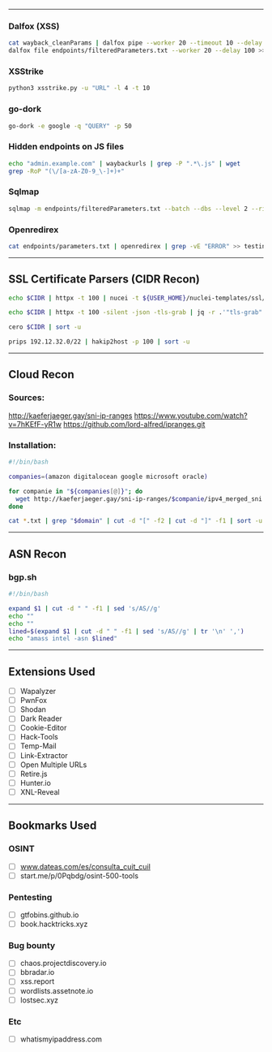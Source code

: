 -- - 
### Dalfox (XSS)
```bash
cat wayback_cleanParams | dalfox pipe --worker 20 --timeout 10 --delay 100
dalfox file endpoints/filteredParameters.txt --worker 20 --delay 100 >> testing/xss_results.txt 2> testing/dalfox_errors.log
```

### XSStrike
```bash
python3 xsstrike.py -u "URL" -l 4 -t 10
```

### go-dork 
```bash
go-dork -e google -q "QUERY" -p 50
```

### Hidden endpoints on JS files

``` bash
echo "admin.example.com" | waybackurls | grep -P ".*\.js" | wget
grep -RoP "(\/[a-zA-Z0-9_\-]+)+"
```

### Sqlmap
```bash
sqlmap -m endpoints/filteredParameters.txt --batch --dbs --level 2 --risk 2 --timeout 10 --tamper="space2comment,between,randomcase" > testing/sqli_results.txt
```

### Openredirex
```bash
cat endpoints/parameters.txt | openredirex | grep -vE "ERROR" >> testing/openRedirect_results.txt
```

---
## SSL Certificate Parsers (CIDR Recon)

```bash
echo $CIDR | httpx -t 100 | nucei -t ${USER_HOME}/nuclei-templates/ssl/ssl-dns-names.yaml | cut -d " " -f7|cut -d "]" - f1 | sed 's/[//' | sed 's/,/\n/g'| sort -u 
```

```bash
echo $CIDR | httpx -t 100 -silent -json -tls-grab | jq -r .'"tls-grab".dns_names[]' | sort -u 
```

```bash
cero $CIDR | sort -u 
```

```bash
prips 192.12.32.0/22 | hakip2host -p 100 | sort -u
```

--- 
## Cloud Recon 

### Sources: 
http://kaeferjaeger.gay/sni-ip-ranges
https://www.youtube.com/watch?v=7hKEfF-yR1w
https://github.com/lord-alfred/ipranges.git

### Installation: 

```bash
#!/bin/bash

companies=(amazon digitalocean google microsoft oracle)

for companie in "${companies[@]}"; do
  wget http://kaeferjaeger.gay/sni-ip-ranges/$companie/ipv4_merged_sni.txt -O ipv4_${companie}_merged_sni.txt
done

cat *.txt | grep "$domain" | cut -d "[" -f2 | cut -d "]" -f1 | sort -u | grep "$domain"
```

---
## ASN Recon 

### bgp.sh
```bash
#!/bin/bash

expand $1 | cut -d " " -f1 | sed 's/AS//g'
echo ""
echo ""
lined=$(expand $1 | cut -d " " -f1 | sed 's/AS//g' | tr '\n' ',')
echo "amass intel -asn $lined"
```

--- 
## Extensions Used

- [ ] Wapalyzer
- [ ] PwnFox
- [ ] Shodan
- [ ] Dark Reader
- [ ] Cookie-Editor
- [ ] Hack-Tools
- [ ] Temp-Mail
- [ ] Link-Extractor
- [ ] Open Multiple URLs
- [ ] Retire.js
- [ ] Hunter.io
- [ ] XNL-Reveal

---
## Bookmarks Used

### OSINT
- [ ] www.dateas.com/es/consulta_cuit_cuil
- [ ] start.me/p/0Pqbdg/osint-500-tools
### Pentesting
- [ ] gtfobins.github.io
- [ ] book.hacktricks.xyz
### Bug bounty
- [ ] chaos.projectdiscovery.io
- [ ] bbradar.io
- [ ] xss.report
- [ ] wordlists.assetnote.io
- [ ] lostsec.xyz
### Etc
- [ ] whatismyipaddress.com